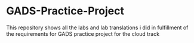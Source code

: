 # GADS-Practice-Project
This repository shows all the labs and lab translations i did in fulfillment of the requirements for GADS practice project for the cloud track
